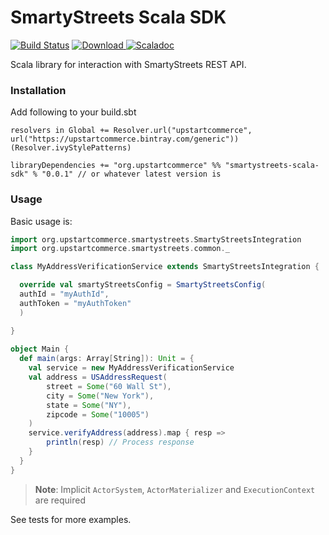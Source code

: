 # SmartyStreets Scala SDK
[![Build Status](https://travis-ci.org/upstart-commerce/smartystreets-scala-sdk.svg?branch=master)](https://travis-ci.org/upstart-commerce/smartystreets-scala-sdk)
 [ ![Download](https://api.bintray.com/packages/upstartcommerce/generic/smartystreets-scala-sdk/images/download.svg) ](https://bintray.com/upstartcommerce/generic/smartystreets-scala-sdk/_latestVersion)
 [![Scaladoc](https://javadoc-badge.appspot.com/org.upstartcommerce/smartystreets-scala-sdk_2.12.svg?label=scaladoc)](https://javadoc-badge.appspot.com/org.upstartcommerce/smartystreets-scala-sdk_2.12)

Scala library for interaction with SmartyStreets REST API.

### Installation

Add following to your build.sbt
```sbtshell
resolvers in Global += Resolver.url("upstartcommerce", url("https://upstartcommerce.bintray.com/generic"))(Resolver.ivyStylePatterns)

libraryDependencies += "org.upstartcommerce" %% "smartystreets-scala-sdk" % "0.0.1" // or whatever latest version is
```

### Usage

Basic usage is:
```scala
import org.upstartcommerce.smartystreets.SmartyStreetsIntegration
import org.upstartcommerce.smartystreets.common._

class MyAddressVerificationService extends SmartyStreetsIntegration {

  override val smartyStreetsConfig = SmartyStreetsConfig(
  authId = "myAuthId",
  authToken = "myAuthToken"
  )

}
    
object Main {
  def main(args: Array[String]): Unit = {
    val service = new MyAddressVerificationService
    val address = USAddressRequest(
        street = Some("60 Wall St"),
        city = Some("New York"),
        state = Some("NY"),
        zipcode = Some("10005")
    )
    service.verifyAddress(address).map { resp =>
        println(resp) // Process response
    }      
  }  
}
```
>**Note**: Implicit `ActorSystem`, `ActorMaterializer` and `ExecutionContext` are required 

See tests for more examples.
